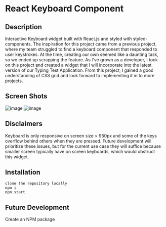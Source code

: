 # React Keyboard Component

## Description

Interactive Keyboard widget built with React.js and styled with styled-components. The inspiration for this project came from a previous project, where my team struggled to find a keyboard component that responded to user keystrokes. At the time, creating our own seemed like a daunting task, so we ended up scrapping the feature. As I've grown as a developer, I took on this project and created a widget that I will incorporate into the latest version of our Typing Test Application. From this project, I gained a good understanding of CSS grid and look forward to implementing it in to more projects.

## Screen Shots
![image](https://user-images.githubusercontent.com/90432404/189297880-c302a29c-3084-4734-b207-8ed98355cd21.png)
![image](https://user-images.githubusercontent.com/90432404/189297857-9d1854c3-bcec-4d83-973e-85fed5fdf256.png)

## Disclaimers
Keyboard is only responsive on screen size > 950px and some of the keys overflow behind others when they are pressed. Future development will prioritize these issues, but for the current use case they will suffice because smaller screen typically have on screen keyboards, which would obstruct this widget.

## Installation
```
clone the repository locally
npm i
npm start
```
## Future Development
Create an NPM package


